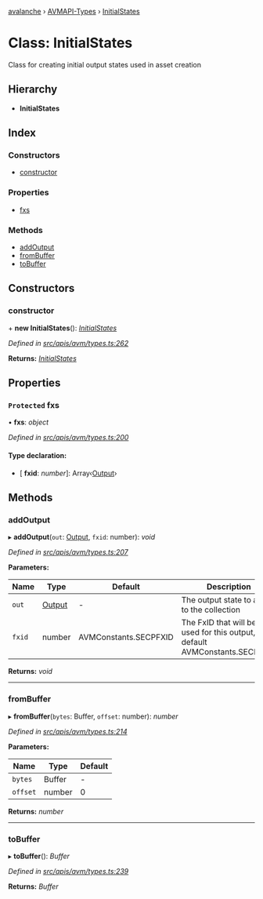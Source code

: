 [avalanche](../README.md) › [AVMAPI-Types](../modules/avmapi_types.md) › [InitialStates](avmapi_types.initialstates.md)

# Class: InitialStates

Class for creating initial output states used in asset creation

## Hierarchy

* **InitialStates**

## Index

### Constructors

* [constructor](avmapi_types.initialstates.md#constructor)

### Properties

* [fxs](avmapi_types.initialstates.md#protected-fxs)

### Methods

* [addOutput](avmapi_types.initialstates.md#addoutput)
* [fromBuffer](avmapi_types.initialstates.md#frombuffer)
* [toBuffer](avmapi_types.initialstates.md#tobuffer)

## Constructors

###  constructor

\+ **new InitialStates**(): *[InitialStates](avmapi_types.initialstates.md)*

*Defined in [src/apis/avm/types.ts:262](https://github.com/ava-labs/avalanche.js/blob/eabcc2f/src/apis/avm/types.ts#L262)*

**Returns:** *[InitialStates](avmapi_types.initialstates.md)*

## Properties

### `Protected` fxs

• **fxs**: *object*

*Defined in [src/apis/avm/types.ts:200](https://github.com/ava-labs/avalanche.js/blob/eabcc2f/src/apis/avm/types.ts#L200)*

#### Type declaration:

* \[ **fxid**: *number*\]: Array‹[Output](avmapi_outputs.output.md)›

## Methods

###  addOutput

▸ **addOutput**(`out`: [Output](avmapi_outputs.output.md), `fxid`: number): *void*

*Defined in [src/apis/avm/types.ts:207](https://github.com/ava-labs/avalanche.js/blob/eabcc2f/src/apis/avm/types.ts#L207)*

**Parameters:**

Name | Type | Default | Description |
------ | ------ | ------ | ------ |
`out` | [Output](avmapi_outputs.output.md) | - | The output state to add to the collection |
`fxid` | number | AVMConstants.SECPFXID | The FxID that will be used for this output, default AVMConstants.SECPFXID  |

**Returns:** *void*

___

###  fromBuffer

▸ **fromBuffer**(`bytes`: Buffer, `offset`: number): *number*

*Defined in [src/apis/avm/types.ts:214](https://github.com/ava-labs/avalanche.js/blob/eabcc2f/src/apis/avm/types.ts#L214)*

**Parameters:**

Name | Type | Default |
------ | ------ | ------ |
`bytes` | Buffer | - |
`offset` | number | 0 |

**Returns:** *number*

___

###  toBuffer

▸ **toBuffer**(): *Buffer*

*Defined in [src/apis/avm/types.ts:239](https://github.com/ava-labs/avalanche.js/blob/eabcc2f/src/apis/avm/types.ts#L239)*

**Returns:** *Buffer*

